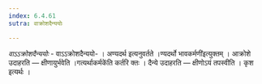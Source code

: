 ```yaml
---
index: 6.4.61
sutra: वाक्रोशदैन्ययोः

---
```

_वाऽऽक्रोशदैन्ययोः_ - वाऽऽक्रोशदैन्ययो- । अण्यदर्थ इत्यनुवर्तते ।ण्यदर्थो भावकर्मणी॑इत्युक्तम् । आक्रोशे उदाहरति —  क्षीणायुर्भवेति ।गत्यर्थाकर्मके॑ति कर्तरि क्तः । दैन्ये उदाहरति —  क्षीणोऽयं तपस्वीति । कृश इत्यर्थः ।